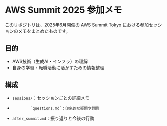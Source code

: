 # AWS Summit 2025 参加メモ

このリポジトリは、2025年6月開催の AWS Summit Tokyo における参加セッションのメモをまとめたものです。        

## 目的
- AWS技術（生成AI・インフラ）の理解
- 自身の学習・転職活動に活かすための情報整理

## 構成
- `sessions/`：セッションごとの詳細メモ
-             `questions.md`：印象的な疑問や質問
- `after_summit.md`：振り返りと今後の行動
